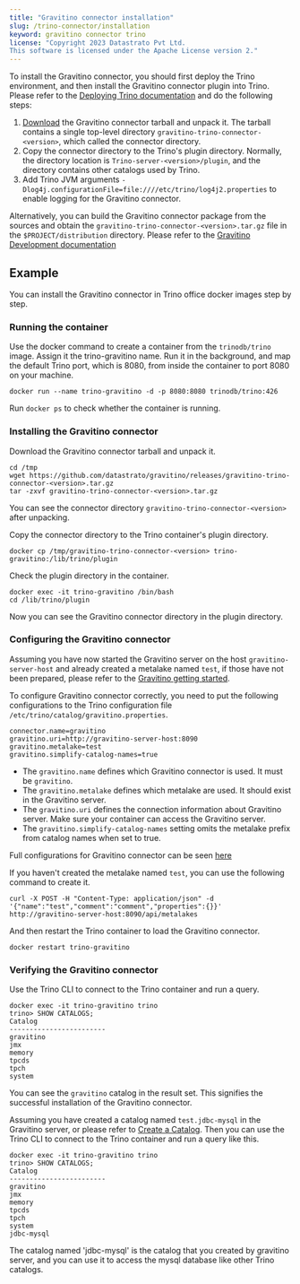 ```yaml
---
title: "Gravitino connector installation"
slug: /trino-connector/installation
keyword: gravitino connector trino
license: "Copyright 2023 Datastrato Pvt Ltd.
This software is licensed under the Apache License version 2."
---
```


To install the Gravitino connector, you should first deploy the Trino environment, and then install the Gravitino connector plugin into Trino.
Please refer to the [Deploying Trino documentation](https://trino.io/docs/current/installation/deployment.html) and do the following steps:

1. [Download](https://github.com/datastrato/gravitino/releases) the Gravitino connector tarball and unpack it.
   The tarball contains a single top-level directory `gravitino-trino-connector-<version>`,
   which called the connector directory.
2. Copy the connector directory to the Trino's plugin directory.
   Normally, the directory location is `Trino-server-<version>/plugin`, and the directory contains other catalogs used by Trino.
3. Add Trino JVM arguments `-Dlog4j.configurationFile=file:////etc/trino/log4j2.properties` to enable logging for the Gravitino connector.

Alternatively,
you can build the Gravitino connector package from the sources
and obtain the `gravitino-trino-connector-<version>.tar.gz` file in the `$PROJECT/distribution` directory.
Please refer to the [Gravitino Development documentation](../how-to-build.md)

## Example

You can install the Gravitino connector in Trino office docker images step by step.

### Running the container

Use the docker command to create a container from the `trinodb/trino` image. Assign it the trino-gravitino name.
Run it in the background, and map the default Trino port, which is 8080, from inside the container to port 8080 on your machine.

```shell
docker run --name trino-gravitino -d -p 8080:8080 trinodb/trino:426
```

Run `docker ps` to check whether the container is running.


### Installing the Gravitino connector

Download the Gravitino connector tarball and unpack it.

```shell
cd /tmp
wget https://github.com/datastrato/gravitino/releases/gravitino-trino-connector-<version>.tar.gz
tar -zxvf gravitino-trino-connector-<version>.tar.gz
```

You can see the connector directory `gravitino-trino-connector-<version>` after unpacking.

Copy the connector directory to the Trino container's plugin directory.

```shell
docker cp /tmp/gravitino-trino-connector-<version> trino-gravitino:/lib/trino/plugin
```

Check the plugin directory in the container.

```shell
docker exec -it trino-gravitino /bin/bash
cd /lib/trino/plugin
```

Now you can see the Gravitino connector directory in the plugin directory.

### Configuring the Gravitino connector

Assuming you have now started the Gravitino server on the host `gravitino-server-host` and already created a metalake named `test`, if those have not been prepared, please refer to the [Gravitino getting started](../getting-started.md).

To configure Gravitino connector correctly, you need to put the following configurations to the Trino configuration file `/etc/trino/catalog/gravitino.properties`.

```text
connector.name=gravitino
gravitino.uri=http://gravitino-server-host:8090
gravitino.metalake=test
gravitino.simplify-catalog-names=true
```

- The `gravitino.name` defines which Gravitino connector is used. It must be `gravitino`.
- The `gravitino.metalake` defines which metalake are used. It should exist in the Gravitino server.
- The `gravitino.uri` defines the connection information about Gravitino server. Make sure your container can access the Gravitino server.
- The `gravitino.simplify-catalog-names` setting omits the metalake prefix from catalog names when set to true. 

Full configurations for Gravitino connector can be seen [here](configuration.md)

If you haven't created the metalake named `test`, you can use the following command to create it.

```shell
curl -X POST -H "Content-Type: application/json" -d '{"name":"test","comment":"comment","properties":{}}' http://gravitino-server-host:8090/api/metalakes
```

And then restart the Trino container to load the Gravitino connector.

```shell
docker restart trino-gravitino
```

### Verifying the Gravitino connector

Use the Trino CLI to connect to the Trino container and run a query.

```text
docker exec -it trino-gravitino trino
trino> SHOW CATALOGS;
Catalog
------------------------
gravitino
jmx
memory
tpcds
tpch
system
```

You can see the `gravitino` catalog in the result set. This signifies the successful installation of the Gravitino connector.

Assuming you have created a catalog named `test.jdbc-mysql` in the Gravitino server, or please refer to [Create a Catalog](../manage-relational-metadata-using-gravitino.md#create-a-catalog). Then you can use the Trino CLI to connect to the Trino container and run a query like this.

```text
docker exec -it trino-gravitino trino
trino> SHOW CATALOGS;
Catalog
------------------------
gravitino
jmx
memory
tpcds
tpch
system
jdbc-mysql
```

The catalog named 'jdbc-mysql' is the catalog that you created by gravitino server, and you can use it to access the mysql database like other Trino catalogs.

